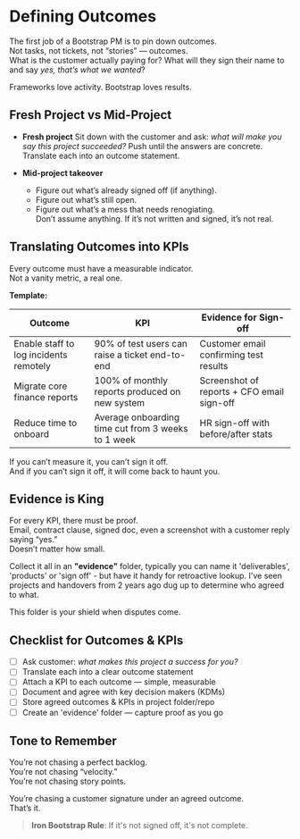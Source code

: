 # Defining Outcomes

The first job of a Bootstrap PM is to pin down outcomes.  
Not tasks, not tickets, not “stories” — outcomes.  
What is the customer actually paying for? What will they sign their name to and say *yes, that’s what we wanted*?

Frameworks love activity. Bootstrap loves results.

## Fresh Project vs Mid-Project

- **Fresh project**
  Sit down with the customer and ask: *what will make you say this project succeeded?*
  Push until the answers are concrete. Translate each into an outcome statement.

- **Mid-project takeover**
  - Figure out what’s already signed off (if anything).  
  - Figure out what’s still open.  
  - Figure out what’s a mess that needs renogiating.  
  Don’t assume anything. If it’s not written and signed, it’s not real.

## Translating Outcomes into KPIs

Every outcome must have a measurable indicator.  
Not a vanity metric, a real one.

**Template:**

| Outcome                              | KPI                                     | Evidence for Sign-off                |
|--------------------------------------|-----------------------------------------|--------------------------------------|
| Enable staff to log incidents remotely | 90% of test users can raise a ticket end-to-end | Customer email confirming test results |
| Migrate core finance reports          | 100% of monthly reports produced on new system | Screenshot of reports + CFO email sign-off |
| Reduce time to onboard                | Average onboarding time cut from 3 weeks to 1 week | HR sign-off with before/after stats |

If you can’t measure it, you can’t sign it off.  
And if you can’t sign it off, it will come back to haunt you.

## Evidence is King

For every KPI, there must be proof.  
Email, contract clause, signed doc, even a screenshot with a customer reply saying “yes.”  
Doesn’t matter how small.  

Collect it all in an **"evidence"** folder, typically you can name it 'deliverables', 'products' or 'sign off' - but have it handy for retroactive lookup. I've seen projects and handovers from 2 years ago dug up to determine who agreed to what.

This folder is your shield when disputes come.

## Checklist for Outcomes & KPIs

- [ ] Ask customer: *what makes this project a success for you?*
- [ ] Translate each into a clear outcome statement
- [ ] Attach a KPI to each outcome — simple, measurable
- [ ] Document and agree with key decision makers (KDMs)
- [ ] Store agreed outcomes & KPIs in project folder/repo
- [ ] Create an 'evidence' folder — capture proof as you go

## Tone to Remember

You’re not chasing a perfect backlog.  
You’re not chasing “velocity.”  
You’re not chasing story points.  

You’re chasing a customer signature under an agreed outcome.  
That’s it.

> **Iron Bootstrap Rule**: If it's not signed off, it's not complete.